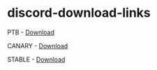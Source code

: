 # discord-download-links

PTB - [Download](https://discord.com/api/downloads/distributions/app/installers/latest?channel=ptb&platform=win&arch=x64)

CANARY - [Download](https://discord.com/api/downloads/distributions/app/installers/latest?channel=canary&platform=win&arch=x64)

STABLE - [Download](https://discord.com/api/downloads/distributions/app/installers/latest?channel=stable&platform=win&arch=x64)
